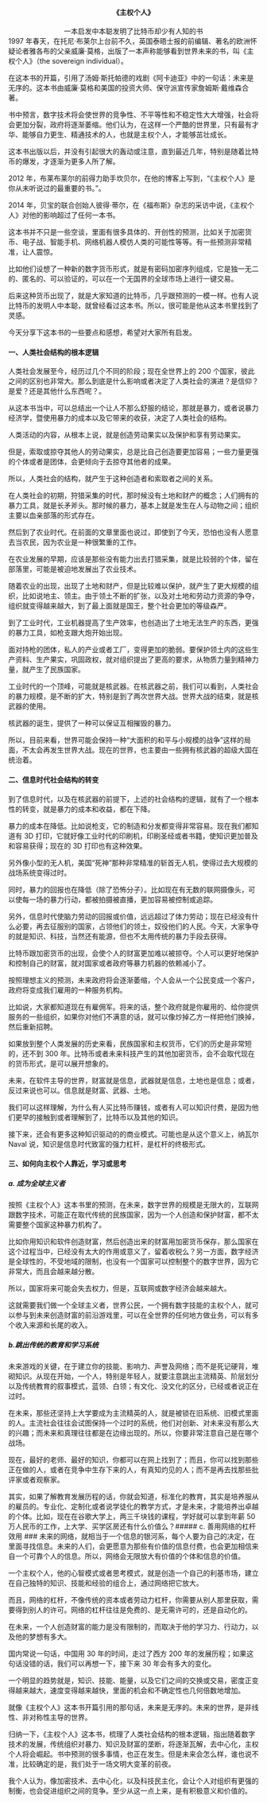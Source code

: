 #### <center>《主权个人》  ###
<div style="text-align: center;"><span style="font-family: 楷体; ">一本启发中本聪发明了比特币却少有人知的书</span></div>
1997 年春天，在托尼·布莱尔上台前不久，英国泰晤士报的前编辑、著名的欧洲怀疑论者雅各布的父亲威廉·莫格，出版了一本声称能够看到世界未来的书，叫《主权个人》（the sovereign individual）。


在这本书的开篇，引用了汤姆·斯托帕德的戏剧《阿卡迪亚》中的一句话：未来是无序的。这本书由威廉·莫格和美国的投资大师、保守派宣传家詹姆斯·戴维森合著。


书中预言，数字技术将会使世界的竞争性、不平等性和不稳定性大大增强，社会将会更加分裂，政府将逐渐萎缩。他们认为，在这样一个严酷的世界里，只有最有才华、能够自力更生、精通技术的人，也就是主权个人，才能够茁壮成长。


这本书出版以后，并没有引起很大的轰动或注意，直到最近几年，特别是随着比特币的爆发，才逐渐为更多人所了解。


2012 年，布莱布莱尔的前得力助手坎贝尔，在他的博客上写到，“《主权个人》是你从未听说过的最重要的书。”。


2014 年，贝宝的联合创始人彼得·蒂尔，在《福布斯》杂志的采访中说，《主权个人》对他的影响超过了任何一本书。


这本书并不只是一些空谈，里面有很多具体的、开创性的预测，比如关于加密货币、电子战、智能手机、网络机器人模仿人类的可能性等等。有一些预测非常精准，让人震惊。


比如他们设想了一种新的数字货币形式，就是有密码加密序列组成，它是独一无二的、匿名的、可以验证的，可以在一个无国界的全球市场上进行一键交易。

后来这种货币出现了，就是大家知道的比特币，几乎跟预测的一模一样。也有人说比特币的发明人中本聪，就曾经看过这本书。所以，很可能是他从这本书里找到了灵感。


今天分享下这本书的一些要点和感想，希望对大家所有启发。


#### 一、人类社会结构的根本逻辑 ###
人类社会发展至今，经历过几个不同的阶段；现在全世界上的 200 个国家，彼此之间的区别也非常大。那么到底是什么影响或者决定了人类社会的演进？是信仰？是爱？还是其他什么东西呢？。


从这本书当中，可以总结出一个让人不那么舒服的结论，那就是暴力，或者说暴力经济学，暨使用暴力的成本以及它带来的收获，决定了人类社会的结构。


人类活动的内容，从根本上说，就是创造劳动果实以及保护和享有劳动果实。

但是，索取或掠夺其他人的劳动果实，总是比自己创造要更加容易；一些力量更强的个体或者是团体，会更倾向于去掠夺其他者的成果。


所以，人类社会的结构，就产生于这种创造者和索取者之间的关系。


在人类社会的初期，狩猎采集的时代，那时候没有土地和财产的概念；人们拥有的暴力工具，就是长矛斧头。那时候的暴力，基本上就是发生在人与动物之间；组织主要以血亲部落的形式存在。


然后到了农业时代。在前面的文章里面也说过，即使到了今天，恐怕也没有人愿意去当农民，因为农业是一种很繁重的工作。


在农业发展的早期，应该是那些没有能力出去打猎采集，就是比较弱的个体，留在部落里，可能是被迫地发展出了农业技术。


随着农业的出现，出现了土地和财产，但是比较难以保护，就产生了更大规模的组织，比如说地主、领主。由于领土不断的扩张，以及对土地和劳动力资源的争夺，组织就变得越来越大，到了最上面就是国王，整个社会更加的等级森严。

到了工业时代，工业机器提高了生产效率，也创造出了土地无法生产的东西，更强的暴力工具，如枪支跟大炮开始出现。


面对持枪的团体，私人的产业或者工厂，变得更加的脆弱。要保护领土内的这些生产资料、生产果实，巩固政权，就对组织提出了更高的要求，从物质力量到精神力量，就产生了民族国家。


工业时代的一个顶峰，可能就是核武器。在核武器之前，我们可以看到，人类社会的暴力规模，是不断的扩大，特别是到了两次世界大战。世界大战的结束，就是核武器的使用。


核武器的诞生，提供了一种可以保证互相摧毁的暴力。


所以，目前来看，世界可能会保持一种“大面积的和平与小规模的战争”这样的局面，不太会再发生世界大战。现在的世界，也主要由一些拥有核武器的超级大国在统治着。

#### 二、信息时代社会结构的转变 ###
到了信息时代，以及在核武器的前提下，上述的社会结构的逻辑，就有了一个根本性的转变，就是暴力的成本和收益，都在下降。


暴力的成本在降低。比如说枪支，它的制造和分发都变得非常容易。现在我们都知道有 3D 打印，它就好像工业时代的印刷机，印刷圣经或者书籍，使知识更加普及和容易获得；现在的 3D 打印也有这种效果。


另外像小型的无人机，美国“死神”那种非常精准的斩首无人机，使得过去大规模的战场系统变得过时。


同时，暴力的回报也在降低（除了恐怖分子）。比如现在有无数的联网摄像头，可以使每一场的暴力行动，都被拍摄被直播，更加容易被控制或追踪。


另外，信息时代使脑力劳动的回报或价值，远远超过了体力劳动；现在已经没有什么必要，再去征服别的国家，占领他们的领土，奴役他们的人民。今天，大家争夺的就是知识、科技，当然还有能源，但也不太用传统的暴力手段去获得。

比特币跟加密货币的出现，会使个人的财富更加难以被掠夺。个人可以更好地保护和控制自己的财富，就对国家或者政府等暴力机器的依赖减小了。


按照理想主义的预测，未来政府将会逐渐萎缩，个人会从一个公民变成一个客户，政府将变成我们雇用的一种服务机构。


比如说，大家都知道现在有雇佣军。将来的话，整个政府就是你雇用的、给你提供服务的一些组织，如果你对他们不满意的话，就可以像炒掉乙方一样把他们换掉，然后重新招聘。


如果放到整个人类发展的历史来看，民族国家和主权货币，它们的历史是非常短的，还不到 300 年。比特币或者未来科技产生的其他加密货币，会不会取代现在的货币形式，是可以展开想象的。


未来，在软件主导的世界，财富就是信息，武器就是信息，土地也是信息；或者，反过来说也可以。信息就是财富、武器、土地。


我们可以这样理解，为什么有人买比特币赚钱，或者有人可以知识付费，是因为他们更早的接触到或者理解到了，比特币以及其他的知识。

接下来，还会有更多这种知识驱动的的商业模式。可能也是从这个意义上，纳瓦尔 Naval 说，知识是信息时代致富的强力杠杆，是杠杆的终极形式。

#### 三、如何向主权个人靠近，学习或思考 ###
##### a. 成为全球主义者 ###
按照《主权个人》这本书里的预测，在未来，数字世界的规模是无限大的，互联网跟数字技术，可能正在取代传统的民族国家，因为一个人创造和保护财富，都不太需要整个国家这种暴力机构了。


比如你用知识和软件创造财富，然后创造出来的财富用加密货币保存，那么国家在这个过程当中，已经没有太大的作用或意义了，留着收税么？另一方面，数字经济是全球性的，不受地域的限制，也没有一个国家可以控制整个的数字世界，因为它非常大，而且会越来越分散。


所以，国家将来可能会失去权力，但是，互联网或数字经济会越来越大。

这就需要我们做一个全球主义者，世界公民，一个拥有数字技能的主权个人，就可以参与到未来创造财富的前沿游戏里，可以在全世界的任何地方做业务，可以有多个收入来源和长尾的收入。

##### b.跳出传统的教育和学习系统 ###
未来游戏的关键，在于建立你的技能、影响力、声誉及网络；而不是死记硬背，堆砌知识。从现在开始，一个人，特别是年轻人，就要注意跳出主流精英、阶层划分以及传统教育的叙事模式，蓝领、白领；有文化、没文化的区分，已经或者说正在过时。


在未来，那些还坚持上大学要成为主流精英的人，就是被锁在旧系统、旧模式里面的人。主流社会往往会试图保持一个过时的系统，他们对创新、对未来没有那么大的兴趣；而未来和真理往往都是在边缘出现的。所以，你要非常注意自己是在哪个战场。


现在，最好的老师、最好的知识，你都可以在网上找到了；而且，你可以找到那些正在做的人，或者在竞争中生存下来的人，有真知灼见的人；而不是再去找那些批评家或者观察家。


其实，如果了解教育发展历程的话，你就会知道，标准化的教育，其实是培养服从的雇员的。专业化、定制化或者说学徒化的教学方式，才是未来，才能培养出卓越的个体。比如，现在在谷歌大学上，两三千块钱的课程，学好就可以拿到年薪 50 万人民币的工作，上大学、买学区房还有什么价值么？##### c. 善用网络的杠杆效用 ###
未来的网络，就相当于一个信息的银河系，每个人要为自己的决定，在里面寻找信息。未来的人们，会更愿意为那些有价值的信息付费，也会更加相信来自一个可靠个人的信息。所以，网络会无限放大有价值的个体和信息的价值。


一个主权个人，他的心智模式或者思考模式，就是创造一个自己的利基市场，建立在自己独特的知识、技能和经验的组合上，通过网络把它放大。


而且，网络的杠杆，不像传统的资本或者劳动力杠杆，你需要从别人那里获取，需要得到别人的许可。网络的杠杆往往是免费的、是无需许可的，还是自动化的。

在未来，一个人创造财富的能力是没有限制的，而取决于他的学习力、行动力，以及他的梦想有多大。

国内常说一句话，中国用 30 年的时间，走过了西方 200 年的发展历程；如果这句话没错的话，我们可以再想一下，接下来 30 年会有多大的变化。


一个明显的趋势就是，知识、技能、能量，以及它们之间的交换或交易，密度正变得越来越大，速度变得越来越快，里面的机会和不确定性也几何倍数地增加。

就像《主权个人》这本书开篇引用的那句话，未来是无序的。未来的世界，是非线性、非对称性主导的世界。


归纳一下，《主权个人》这本书，梳理了人类社会结构的根本逻辑，指出随着数字技术的发展，传统组织对暴力、知识及财富的垄断，将逐渐瓦解，去中心化，主权个人将会崛起。书中预测的很多事情，也正在发生。但是未来会怎么样，谁也说不准，比较确定的是，我们处于一场文明大变革的前夜。


我个人认为，像加密技术、去中心化，以及科技民主化，会让个人对组织有更强的制衡，也会促进组织之间的竞争。至少从这一点上来，是有积极意义和价值的。

